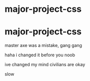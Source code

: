 # major-project-css
# major-project-css




master axe was a mistake, gang gang

haha i changed it before you noob


ive changed my mind civilians are okay

slow
